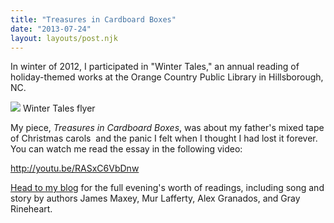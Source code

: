 ```yaml
---
title: "Treasures in Cardboard Boxes"
date: "2013-07-24"
layout: layouts/post.njk
---
```


In winter of 2012, I participated in "Winter Tales," an annual reading of holiday-themed works at the Orange Country Public Library in Hillsborough, NC.

![](https://d2ypg8o05lff0b.cloudfront.net/wp-content/uploads/sites/3/pages/WinterTales2.png) Winter Tales flyer

My piece, _Treasures in Cardboard Boxes_, was about my father's mixed tape of Christmas carols  and the panic I felt when I thought I had lost it forever. You can watch me read the essay in the following video:

http://youtu.be/RASxC6VbDnw

[Head to my blog](/blog/2013/01/winter-tales-the-readings/ "The Gourmez") for the full evening's worth of readings, including song and story by authors James Maxey, Mur Lafferty, Alex Granados, and Gray Rineheart.
